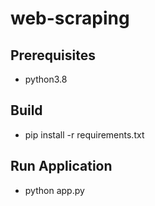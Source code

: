 # web-scraping

## Prerequisites
- python3.8

## Build
- pip install -r requirements.txt

## Run Application
- python app.py
